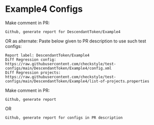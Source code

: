 # Example4 Configs
Make comment in PR:
```
Github, generate report for DescendantToken/Example4
```
OR as alternate:
Paste below given to PR description to use such test configs:
```
Report label: DescendantToken/Example4
Diff Regression config: https://raw.githubusercontent.com/checkstyle/test-configs/main/DescendantToken/Example4/config.xml
Diff Regression projects: https://raw.githubusercontent.com/checkstyle/test-configs/main/DescendantToken/Example4/list-of-projects.properties
```
Make comment in PR:
```
Github, generate report
```
OR
```
Github, generate report for configs in PR description
```
